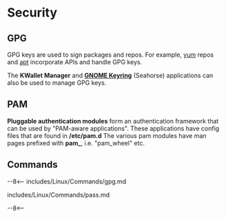 # Security

## GPG

GPG keys are used to sign packages and repos.
For example, [yum](../Package/#dnf) repos and [apt](../Package/#apt-key) incorporate APIs and handle GPG keys.

The **KWallet Manager** and [**GNOME Keyring**](https://wiki.gnome.org/Projects/GnomeKeyring) (Seahorse) applications can also be used to manage GPG keys.

## PAM

**Pluggable authentication modules** form an authentication framework that can be used by "PAM-aware applications".
These applications have config files that are found in **/etc/pam.d**
The various pam modules have man pages prefixed with **pam\_**, i.e. "pam\_wheel" etc.

## Commands

--8<--
includes/Linux/Commands/gpg.md

includes/Linux/Commands/pass.md

--8<--

